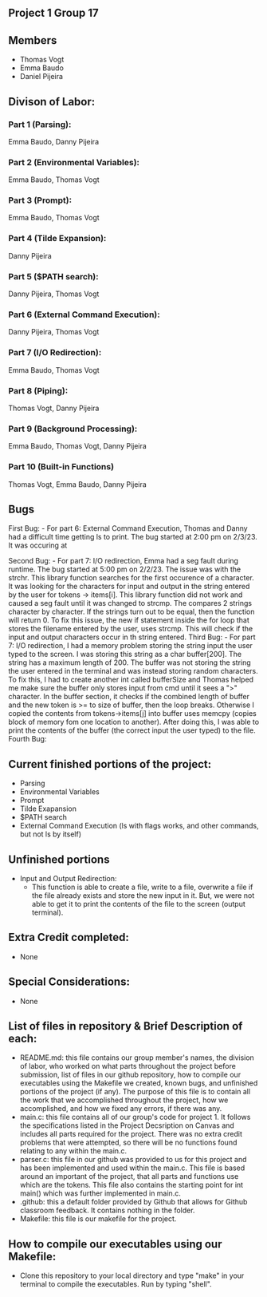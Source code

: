 ## Project 1 Group 17


## Members 
- Thomas Vogt
- Emma Baudo
- Daniel Pijeira


## Divison of Labor: 

### Part 1 (Parsing): 
Emma Baudo, Danny Pijeira

### Part 2 (Environmental Variables): 
Emma Baudo, Thomas Vogt 

### Part 3 (Prompt): 
Emma Baudo, Thomas Vogt

### Part 4 (Tilde Expansion): 
Danny Pijeira

### Part 5 ($PATH search):
Danny Pijeira, Thomas Vogt

### Part 6 (External Command Execution):
Danny Pijeira, Thomas Vogt

### Part 7 (I/O Redirection): 
Emma Baudo, Thomas Vogt

### Part 8 (Piping):
Thomas Vogt, Danny Pijeira

### Part 9 (Background Processing):
Emma Baudo, Thomas Vogt, Danny Pijeira

### Part 10 (Built-in Functions)
Thomas Vogt, Emma Baudo, Danny Pijeira



## Bugs
First Bug: 
    - For part 6: External Command Execution, Thomas and Danny had a difficult time getting ls to print. The bug started at 2:00 pm on 2/3/23. It was occuring at 
    
Second Bug: 
    - For part 7: I/O redirection, Emma had a seg fault during runtime. The bug started at 5:00 pm on 2/2/23. The issue was with the strchr. This library function searches for the first occurence of a character. It was looking for the  characters for input and output in the string entered by the user for tokens -> items[i]. This library function did not work and caused a seg fault until it was changed to strcmp. The compares 2 strings character by character. If the strings turn out to be equal, then the function will return 0. To fix this issue, the new if statement inside the for loop that stores the filename entered by the user, uses strcmp. This will check if the input and output characters occur in th string entered. 
Third Bug: 
    - For part 7: I/O redirection, I had a memory problem storing the string input the user typed to the screen. I was storing this string as a char buffer[200]. The string has a maximum length of 200. The buffer was not storing the string the user entered in the terminal and was instead storing random characters. To fix this, I had to create another int called bufferSize and Thomas helped me make sure the buffer only stores input from cmd until it sees a ">" character. In the buffer section, it checks if the combined length of buffer and the new token is >= to size of buffer, then the loop breaks. Otherwise I copied the contents from tokens->items[j] into buffer uses memcpy (copies block of memory fom one location to another). After doing this, I was able to print the contents of the buffer (the correct input the user typed) to the file.  
Fourth Bug: 
   
    
    
## Current finished portions of the project: 
- Parsing 
- Environmental Variables 
- Prompt 
- Tilde Exapansion 
- $PATH search 
- External Command Execution (ls with flags works, and other commands, but not ls by itself)


## Unfinished portions 
- Input and Output Redirection:
    - This function is able to create a file, write to a file, overwrite a file if the file already exists and store the new input in it. But, we were not able to get it to print the contents of the file to the screen (output terminal). 


## Extra Credit completed: 
- None 


## Special Considerations: 
- None 


## List of files in repository & Brief Description of each: 
- README.md: this file contains our group member's names, the division of labor, who worked on what parts throughout the project before submission, list of files in our github repository, how to compile our executables using the Makefile we created, known bugs, and unfinished portions of the project (if any). The purpose of this file is to contain all the work that we accomplished throughout the project, how we accomplished, and how we fixed any errors, if there was any.
- main.c: this file contains all of our group's code for project 1. It follows the specifications listed in the Project Decsription on Canvas and includes all parts required for the project. There was no extra credit problems that were attempted, so there will be no functions found relating to any within the main.c. 
- parser.c: this file in our github was provided to us for this project and has been implemented and used within the main.c. This file is based around an important of the project, that all parts and functions use which are the tokens. This file also contains the starting point for int main() which was further implemented in main.c. 
- .github: this a default folder provided by Github that allows for Github classroom feedback. It contains nothing in the folder. 
- Makefile: this file is our makefile for the project. 


## How to compile our executables using our Makefile: 
- Clone this repository to your local directory and type "make" in your terminal to compile the executables. Run by typing "shell".
